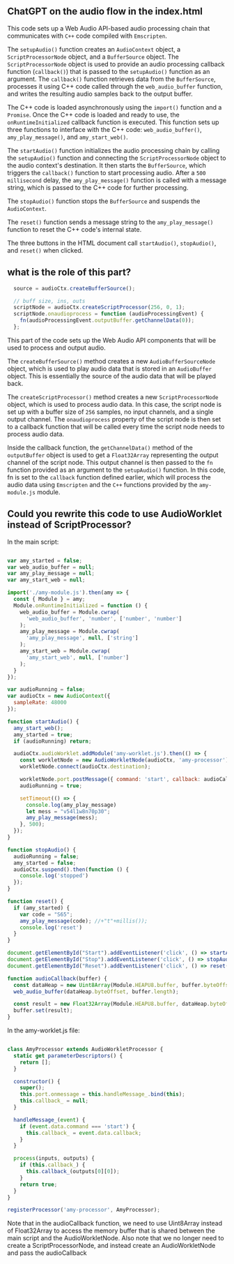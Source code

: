 ## ChatGPT on the audio flow in the index.html

This code sets up a Web Audio API-based audio processing chain that communicates with `C++` code compiled with `Emscripten`.

The `setupAudio()` function creates an `AudioContext` object, a `ScriptProcessorNode` object, and a `BufferSource` object. The `ScriptProcessorNode` object is used to provide an audio processing callback function (`callback()`) that is passed to the `setupAudio()` function as an argument. The `callback()` function retrieves data from the `BufferSource`, processes it using C++ code called through the `web_audio_buffer` function, and writes the resulting audio samples back to the output buffer.

The C++ code is loaded asynchronously using the `import()` function and a `Promise`. Once the C++ code is loaded and ready to use, the `onRuntimeInitialized` callback function is executed. This function sets up three functions to interface with the C++ code: `web_audio_buffer()`, `amy_play_message()`, and `amy_start_web()`.

The `startAudio()` function initializes the audio processing chain by calling the `setupAudio()` function and connecting the `ScriptProcessorNode` object to the audio context's destination. It then starts the `BufferSource`, which triggers the `callback()` function to start processing audio. After a `500 millisecond` delay, the `amy_play_message()` function is called with a message string, which is passed to the C++ code for further processing.

The `stopAudio()` function stops the `BufferSource` and suspends the `AudioContext`.

The `reset()` function sends a message string to the `amy_play_message()` function to reset the C++ code's internal state.

The three buttons in the HTML document call `startAudio()`, `stopAudio()`, and `reset()` when clicked.

## what is the role of this part? 

```js
  source = audioCtx.createBufferSource();

  // buff size, ins, outs
  scriptNode = audioCtx.createScriptProcessor(256, 0, 1);
  scriptNode.onaudioprocess = function (audioProcessingEvent) {
    fn(audioProcessingEvent.outputBuffer.getChannelData(0));
  };
```

This part of the code sets up the Web Audio API components that will be used to process and output audio.

The `createBufferSource()` method creates a new `AudioBufferSourceNode` object, which is used to play audio data that is stored in an `AudioBuffer` object. This is essentially the source of the audio data that will be played back.

The `createScriptProcessor()` method creates a new `ScriptProcessorNode` object, which is used to process audio data. In this case, the script node is set up with a buffer size of `256` samples, no input channels, and a single output channel. The `onaudioprocess` property of the script node is then set to a callback function that will be called every time the script node needs to process audio data.

Inside the callback function, the `getChannelData()` method of the `outputBuffer` object is used to get a `Float32Array` representing the output channel of the script node. This output channel is then passed to the `fn` function provided as an argument to the `setupAudio()` function. In this code, fn is set to the `callback` function defined earlier, which will process the audio data using `Emscripten` and the `C++` functions provided by the `amy-module.js` module.


## Could you rewrite this code to use AudioWorklet instead of ScriptProcessor?

In the main script:

```javascript

var amy_started = false;
var web_audio_buffer = null;
var amy_play_message = null;
var amy_start_web = null;

import('./amy-module.js').then(amy => {
  const { Module } = amy;
  Module.onRuntimeInitialized = function () {
    web_audio_buffer = Module.cwrap(
      'web_audio_buffer', 'number', ['number', 'number']
    );
    amy_play_message = Module.cwrap(
      'amy_play_message', null, ['string']
    );
    amy_start_web = Module.cwrap(
      'amy_start_web', null, ['number']
    );
  }
});

var audioRunning = false;
var audioCtx = new AudioContext({
  sampleRate: 48000
});

function startAudio() {
  amy_start_web();
  amy_started = true;
  if (audioRunning) return;

  audioCtx.audioWorklet.addModule('amy-worklet.js').then(() => {
    const workletNode = new AudioWorkletNode(audioCtx, 'amy-processor');
    workletNode.connect(audioCtx.destination);

    workletNode.port.postMessage({ command: 'start', callback: audioCallback });
    audioRunning = true;

    setTimeout(() => {
      console.log(amy_play_message)
      let mess = "v54l1w8n70p30";
      amy_play_message(mess);
    }, 500);
  });
}

function stopAudio() {
  audioRunning = false;
  amy_started = false;
  audioCtx.suspend().then(function () {
    console.log('stopped')
  });
}

function reset() {
  if (amy_started) {
    var code = "S65";
    amy_play_message(code); //+"t"+millis());
    console.log('reset')
  }
}

document.getElementById("Start").addEventListener('click', () => startAudio())
document.getElementById("Stop").addEventListener('click', () => stopAudio())
document.getElementById("Reset").addEventListener('click', () => reset())

function audioCallback(buffer) {
  const dataHeap = new Uint8Array(Module.HEAPU8.buffer, buffer.byteOffset, buffer.length * 4);
  web_audio_buffer(dataHeap.byteOffset, buffer.length);

  const result = new Float32Array(Module.HEAPU8.buffer, dataHeap.byteOffset, buffer.length);
  buffer.set(result);
}
```

In the amy-worklet.js file:

```javascript

class AmyProcessor extends AudioWorkletProcessor {
  static get parameterDescriptors() {
    return [];
  }

  constructor() {
    super();
    this.port.onmessage = this.handleMessage_.bind(this);
    this.callback_ = null;
  }

  handleMessage_(event) {
    if (event.data.command === 'start') {
      this.callback_ = event.data.callback;
    }
  }

  process(inputs, outputs) {
    if (this.callback_) {
      this.callback_(outputs[0][0]);
    }
    return true;
  }
}

registerProcessor('amy-processor', AmyProcessor);
```

Note that in the audioCallback function, we need to use Uint8Array instead of Float32Array to access the memory buffer that is shared between the main script and the AudioWorkletNode. Also note that we no longer need to create a ScriptProcessorNode, and instead create an AudioWorkletNode and pass the audioCallback